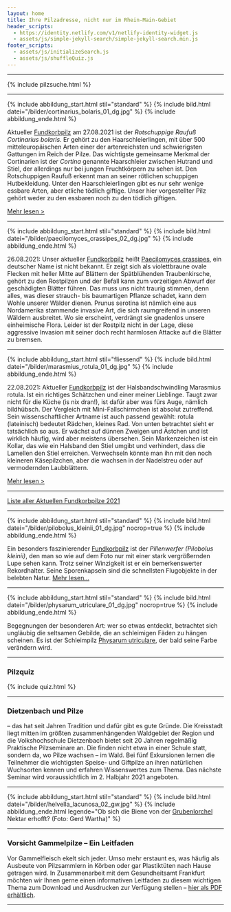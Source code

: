 ```yaml
---
layout: home
title: Ihre Pilzadresse, nicht nur im Rhein-Main-Gebiet
header_scripts:
  - https://identity.netlify.com/v1/netlify-identity-widget.js
  - assets/js/simple-jekyll-search/simple-jekyll-search.min.js
footer_scripts:
  - assets/js/initializeSearch.js
  - assets/js/shuffleQuiz.js
---
```

- - -

{% include pilzsuche.html %}

- - -

{% include abbildung_start.html stil="standard" %}
{% include bild.html datei="/bilder/cortinarius_bolaris_01_dg.jpg" %}
{% include abbildung_ende.html %}

Aktueller [Fundkorbpilz](AA "Glossar-") am 27.08.2021 ist der *Rotschuppige Raufuß Cortinarius bolaris*. Er gehört zu den Haarschleierlingen, mit über 500 mitteleuropäischen Arten einer der artenreichsten und schwierigsten Gattungen im Reich der Pilze. Das wichtigste gemeinsame Merkmal der Cortinarien ist der *Cortina* genannte Haarschleier zwischen Hutrand und Stiel, der allerdings nur bei jungen Fruchtkörpern zu sehen ist. Den Rotschuppigen Raufuß erkennt man an seiner rötlichen schuppigen Hutbekleidung. Unter den Haarschleierlingen gibt es nur sehr wenige essbare Arten, aber etliche tödlich giftige. Unser hier vorgestellter Pilz gehört weder zu den essbaren noch zu den tödlich giftigen.

[Mehr lesen >](/pilze/cortinarius-bolaris-rotschuppiger-raukopf)

- - -

{% include abbildung_start.html stil="standard" %}
{% include bild.html datei="/bilder/paecilomyces_crassipes_02_dg.jpg" %}
{% include abbildung_ende.html %}

26.08.2021: Unser aktueller [Fundkorbpilz](AA "Glossar-") heißt [Paecilomyces crassipes](/pilze/paecilomyces-crassipes), ein deutscher Name ist nicht bekannt. Er zeigt sich als violettbraune ovale Flecken mit heller Mitte auf Blättern der Spätblühenden Traubenkirsche, gehört zu den Rostpilzen und der Befall kann zum vorzeitigen Abwurf der geschädigten Blätter führen. Das muss uns nicht traurig stimmen, denn alles, was dieser strauch- bis baumartigen Pflanze schadet, kann dem Wohle unserer Wälder dienen. Prunus serotina ist nämlich eine aus Nordamerika stammende invasive Art, die sich raumgreifend in unseren Wäldern ausbreitet. Wo sie erscheint, verdrängt sie gnadenlos unsere einheimische Flora. Leider ist der Rostpilz nicht in der Lage, diese aggressive Invasion mit seiner doch recht harmlosen Attacke auf die Blätter zu bremsen.

- - -

{% include abbildung_start.html stil="fliessend" %}
{% include bild.html datei="/bilder/marasmius_rotula_01_dg.jpg" %}
{% include abbildung_ende.html %}

22.08.2021: Aktueller [Fundkorbpilz](AA "Glossar-") ist der Halsbandschwindling Marasmius rotula. Ist ein richtiges Schätzchen und einer meiner Lieblinge. Taugt zwar nicht für die Küche (is nix dran!), ist dafür aber was fürs Auge, nämlich bildhübsch. Der Vergleich mit Mini-Fallschirmchen ist absolut zutreffend. Sein wissenschaftlicher Artname ist auch passend gewählt: rotula (lateinisch) bedeutet Rädchen, kleines Rad. Von unten betrachtet sieht er tatsächlich so aus. Er wächst auf dünnen Zweigen und Ästchen und ist wirklich häufig, wird aber meistens übersehen. Sein Markenzeichen ist ein Kollar, das wie ein Halsband den Stiel umgibt und verhindert, dass die Lamellen den Stiel erreichen. Verwechseln könnte man ihn mit den noch kleineren Käsepilzchen, aber die wachsen in der Nadelstreu oder auf vermodernden Laubblättern.

[Mehr lesen >](/pilze/marasmius-rotula-halsbandschwindling)

- - -

[Liste aller Aktuellen Fundkorbpilze 2021](/artikel/liste-aller-aktuellen-fundkorbpilze-2021.html)

- - -

{% include abbildung_start.html stil="standard" %}
{% include bild.html datei="/bilder/pilobolus_kleinii_01_dg.jpg" nocrop=true %}
{% include abbildung_ende.html %}

Ein besonders faszinierender [Fundkorbpilz](AA "Glossar-") ist der *Pillenwerfer (Pilobolus kleinii)*, den man so wie auf dem Foto nur mit einer stark vergrößernden Lupe sehen kann. Trotz seiner Winzigkeit ist er ein bemerkenswerter Rekordhalter. Seine Sporenkapseln sind die schnellsten Flugobjekte in der belebten Natur. [Mehr lesen...](/pilze/pilobolus-kleinii-pillenwerfer)

- - -

{% include abbildung_start.html stil="standard" %}
{% include bild.html datei="/bilder/physarum_utriculare_01_dg.jpg" nocrop=true %}
{% include abbildung_ende.html %}

Begegnungen der besonderen Art: wer so etwas entdeckt, betrachtet sich ungläubig die seltsamen Gebilde, die an schleimigen Fäden zu hängen scheinen. Es ist der Schleimpilz [Physarum utriculare](/pilze/physarum-utriculare-fadenfruchtschleimpilz), der bald seine Farbe verändern wird.

- - -

### Pilzquiz

{% include quiz.html %}

- - -

### Dietzenbach und Pilze

– das hat seit Jahren Tradition und dafür gibt es gute Gründe. Die Kreisstadt liegt mitten im größten zusammenhängenden Waldgebiet der Region und die Volkshochschule Dietzenbach bietet seit 20 Jahren regelmäßig Praktische Pilzseminare an. Die finden nicht etwa in einer Schule statt, sondern da, wo Pilze wachsen – im Wald. Bei fünf Exkursionen lernen die Teilnehmer die wichtigsten Speise- und Giftpilze an ihren natürlichen Wuchsorten kennen und erfahren Wissenswertes zum Thema. Das nächste Seminar wird voraussichtlich im 2. Halbjahr 2021 angeboten.

- - -

{% include abbildung_start.html stil="standard" %}
{% include bild.html datei="/bilder/helvella_lacunosa_02_gw.jpg" %}
{% include abbildung_ende.html legende="Ob sich die Biene von der <a href='/pilze/helvella-lacunosa-grubenlorchel'>Grubenlorchel</a> Nektar erhofft?  (Foto: Gerd Wartha)" %}

- - -

### Vorsicht Gammelpilze – Ein Leitfaden

Vor Gammelfleisch ekelt sich jeder. Umso mehr erstaunt es, was häufig als Ausbeute von Pilzsammlern in Körben oder gar Plastiktüten nach Hause getragen wird. In Zusammenarbeit mit dem Gesundheitsamt Frankfurt möchten wir Ihnen gerne einen informativen Leitfaden zu diesem wichtigen Thema zum Download und Ausdrucken zur Verfügung stellen – [hier als PDF erhältlich](/assets/docs/Fundkorb.de-Gammelpilze.pdf).

- - -